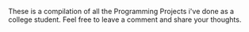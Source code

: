 These is a compilation of all the Programming Projects i've done as a college student. Feel free to leave a comment and share your thoughts.
